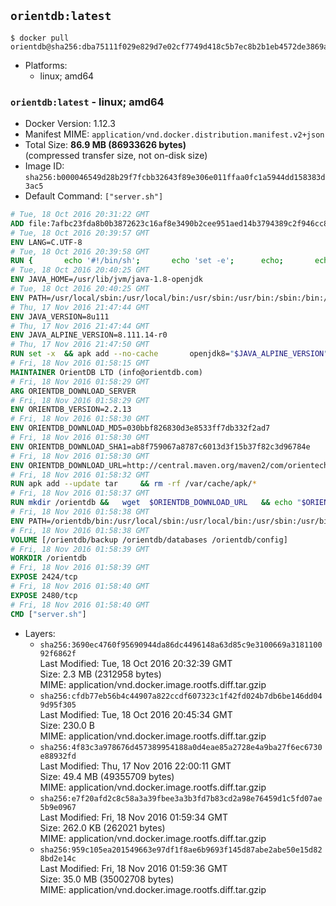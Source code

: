 ## `orientdb:latest`

```console
$ docker pull orientdb@sha256:dba75111f029e829d7e02cf7749d418c5b7ec8b2b1eb4572de3869af1e04a804
```

-	Platforms:
	-	linux; amd64

### `orientdb:latest` - linux; amd64

-	Docker Version: 1.12.3
-	Manifest MIME: `application/vnd.docker.distribution.manifest.v2+json`
-	Total Size: **86.9 MB (86933626 bytes)**  
	(compressed transfer size, not on-disk size)
-	Image ID: `sha256:b000046549d28b29f7fcbb32643f89e306e011ffaa0fc1a5944dd158383d3ac5`
-	Default Command: `["server.sh"]`

```dockerfile
# Tue, 18 Oct 2016 20:31:22 GMT
ADD file:7afbc23fda8b0b3872623c16af8e3490b2cee951aed14b3794389c2f946cc8c7 in / 
# Tue, 18 Oct 2016 20:39:57 GMT
ENV LANG=C.UTF-8
# Tue, 18 Oct 2016 20:39:58 GMT
RUN { 		echo '#!/bin/sh'; 		echo 'set -e'; 		echo; 		echo 'dirname "$(dirname "$(readlink -f "$(which javac || which java)")")"'; 	} > /usr/local/bin/docker-java-home 	&& chmod +x /usr/local/bin/docker-java-home
# Tue, 18 Oct 2016 20:40:25 GMT
ENV JAVA_HOME=/usr/lib/jvm/java-1.8-openjdk
# Tue, 18 Oct 2016 20:40:25 GMT
ENV PATH=/usr/local/sbin:/usr/local/bin:/usr/sbin:/usr/bin:/sbin:/bin:/usr/lib/jvm/java-1.8-openjdk/jre/bin:/usr/lib/jvm/java-1.8-openjdk/bin
# Thu, 17 Nov 2016 21:47:44 GMT
ENV JAVA_VERSION=8u111
# Thu, 17 Nov 2016 21:47:44 GMT
ENV JAVA_ALPINE_VERSION=8.111.14-r0
# Thu, 17 Nov 2016 21:47:50 GMT
RUN set -x 	&& apk add --no-cache 		openjdk8="$JAVA_ALPINE_VERSION" 	&& [ "$JAVA_HOME" = "$(docker-java-home)" ]
# Fri, 18 Nov 2016 01:58:15 GMT
MAINTAINER OrientDB LTD (info@orientdb.com)
# Fri, 18 Nov 2016 01:58:29 GMT
ARG ORIENTDB_DOWNLOAD_SERVER
# Fri, 18 Nov 2016 01:58:29 GMT
ENV ORIENTDB_VERSION=2.2.13
# Fri, 18 Nov 2016 01:58:30 GMT
ENV ORIENTDB_DOWNLOAD_MD5=030bbf826830d3e8533ff7db332f2ad7
# Fri, 18 Nov 2016 01:58:30 GMT
ENV ORIENTDB_DOWNLOAD_SHA1=ab8f759067a8787c6013d3f15b37f82c3d96784e
# Fri, 18 Nov 2016 01:58:30 GMT
ENV ORIENTDB_DOWNLOAD_URL=http://central.maven.org/maven2/com/orientechnologies/orientdb-community/2.2.13/orientdb-community-2.2.13.tar.gz
# Fri, 18 Nov 2016 01:58:32 GMT
RUN apk add --update tar     && rm -rf /var/cache/apk/*
# Fri, 18 Nov 2016 01:58:37 GMT
RUN mkdir /orientdb &&   wget  $ORIENTDB_DOWNLOAD_URL   && echo "$ORIENTDB_DOWNLOAD_MD5 *orientdb-community-$ORIENTDB_VERSION.tar.gz" | md5sum -c -   && echo "$ORIENTDB_DOWNLOAD_SHA1 *orientdb-community-$ORIENTDB_VERSION.tar.gz" | sha1sum -c -   && tar -xvzf orientdb-community-$ORIENTDB_VERSION.tar.gz -C /orientdb --strip-components=1   && rm orientdb-community-$ORIENTDB_VERSION.tar.gz   && rm -rf /orientdb/databases/*
# Fri, 18 Nov 2016 01:58:38 GMT
ENV PATH=/orientdb/bin:/usr/local/sbin:/usr/local/bin:/usr/sbin:/usr/bin:/sbin:/bin:/usr/lib/jvm/java-1.8-openjdk/jre/bin:/usr/lib/jvm/java-1.8-openjdk/bin
# Fri, 18 Nov 2016 01:58:38 GMT
VOLUME [/orientdb/backup /orientdb/databases /orientdb/config]
# Fri, 18 Nov 2016 01:58:39 GMT
WORKDIR /orientdb
# Fri, 18 Nov 2016 01:58:39 GMT
EXPOSE 2424/tcp
# Fri, 18 Nov 2016 01:58:40 GMT
EXPOSE 2480/tcp
# Fri, 18 Nov 2016 01:58:40 GMT
CMD ["server.sh"]
```

-	Layers:
	-	`sha256:3690ec4760f95690944da86dc4496148a63d85c9e3100669a318110092f6862f`  
		Last Modified: Tue, 18 Oct 2016 20:32:39 GMT  
		Size: 2.3 MB (2312958 bytes)  
		MIME: application/vnd.docker.image.rootfs.diff.tar.gzip
	-	`sha256:cfdb77eb56b4c44907a822ccdf607323c1f42fd024b7db6be146dd049d95f305`  
		Last Modified: Tue, 18 Oct 2016 20:45:34 GMT  
		Size: 230.0 B  
		MIME: application/vnd.docker.image.rootfs.diff.tar.gzip
	-	`sha256:4f83c3a978676d457389954188a0d4eae85a2728e4a9ba27f6ec6730e88932fd`  
		Last Modified: Thu, 17 Nov 2016 22:00:11 GMT  
		Size: 49.4 MB (49355709 bytes)  
		MIME: application/vnd.docker.image.rootfs.diff.tar.gzip
	-	`sha256:e7f20afd2c8c58a3a39fbee3a3b3fd7b83cd2a98e76459d1c5fd07ae5b9e0967`  
		Last Modified: Fri, 18 Nov 2016 01:59:34 GMT  
		Size: 262.0 KB (262021 bytes)  
		MIME: application/vnd.docker.image.rootfs.diff.tar.gzip
	-	`sha256:959c105ea201549663e97df1f8ae6b9693f145d87abe2abe50e15d828bd2e14c`  
		Last Modified: Fri, 18 Nov 2016 01:59:36 GMT  
		Size: 35.0 MB (35002708 bytes)  
		MIME: application/vnd.docker.image.rootfs.diff.tar.gzip
